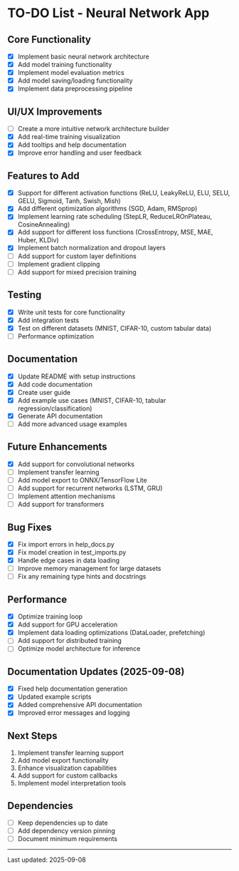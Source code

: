 # TO-DO List - Neural Network App

## Core Functionality

- [x] Implement basic neural network architecture
- [x] Add model training functionality
- [x] Implement model evaluation metrics
- [x] Add model saving/loading functionality
- [x] Implement data preprocessing pipeline

## UI/UX Improvements

- [ ] Create a more intuitive network architecture builder
- [x] Add real-time training visualization
- [x] Add tooltips and help documentation
- [x] Improve error handling and user feedback

## Features to Add

- [x] Support for different activation functions (ReLU, LeakyReLU, ELU, SELU, GELU, Sigmoid, Tanh, Swish, Mish)
- [x] Add different optimization algorithms (SGD, Adam, RMSprop)
- [x] Implement learning rate scheduling (StepLR, ReduceLROnPlateau, CosineAnnealing)
- [x] Add support for different loss functions (CrossEntropy, MSE, MAE, Huber, KLDiv)
- [x] Implement batch normalization and dropout layers
- [ ] Add support for custom layer definitions
- [ ] Implement gradient clipping
- [ ] Add support for mixed precision training

## Testing

- [x] Write unit tests for core functionality
- [x] Add integration tests
- [x] Test on different datasets (MNIST, CIFAR-10, custom tabular data)
- [ ] Performance optimization

## Documentation

- [x] Update README with setup instructions
- [x] Add code documentation
- [x] Create user guide
- [x] Add example use cases (MNIST, CIFAR-10, tabular regression/classification)
- [x] Generate API documentation
- [ ] Add more advanced usage examples

## Future Enhancements

- [x] Add support for convolutional networks
- [ ] Implement transfer learning
- [ ] Add model export to ONNX/TensorFlow Lite
- [ ] Add support for recurrent networks (LSTM, GRU)
- [ ] Implement attention mechanisms
- [ ] Add support for transformers

## Bug Fixes

- [x] Fix import errors in help_docs.py
- [x] Fix model creation in test_imports.py
- [x] Handle edge cases in data loading
- [ ] Improve memory management for large datasets
- [ ] Fix any remaining type hints and docstrings

## Performance

- [x] Optimize training loop
- [x] Add support for GPU acceleration
- [x] Implement data loading optimizations (DataLoader, prefetching)
- [ ] Add support for distributed training
- [ ] Optimize model architecture for inference

## Documentation Updates (2025-09-08)

- [x] Fixed help documentation generation
- [x] Updated example scripts
- [x] Added comprehensive API documentation
- [x] Improved error messages and logging

## Next Steps

1. Implement transfer learning support
2. Add model export functionality
3. Enhance visualization capabilities
4. Add support for custom callbacks
5. Implement model interpretation tools

## Dependencies

- [ ] Keep dependencies up to date
- [ ] Add dependency version pinning
- [ ] Document minimum requirements

---
Last updated: 2025-09-08
